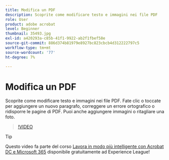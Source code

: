```yaml
---
title: Modifica un PDF
description: Scoprite come modificare testo e immagini nei file PDF
role: User
product: adobe acrobat
level: Beginner
thumbnail: 35493.jpg
exl-id: a420293a-c85b-41f1-9922-ab2f1fbef58e
source-git-commit: 886d374b81979e8927bc823cbcb4d312222797c5
workflow-type: tm+mt
source-wordcount: '77'
ht-degree: 7%

---
```


# Modifica un PDF

Scoprite come modificare testo e immagini nei file PDF. Fate clic o toccate per aggiungere un nuovo paragrafo, correggere un errore ortografico o ridisporre le pagine di PDF. Puoi anche aggiungere immagini o ritagliare una foto.

>[!VIDEO](https://video.tv.adobe.com/v/35493?hidetitle=true)

>[!TIP]
>
>Questo video fa parte del corso [Lavora in modo più intelligente con Acrobat DC e Microsoft 365](https://experienceleague.adobe.com/?recommended=Acrobat-U-1-2021.microsoft365) disponibile gratuitamente ad Experience League!
